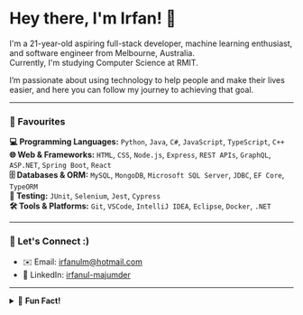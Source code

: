 # Hey there, I'm Irfan! 👋

I'm a 21-year-old aspiring full-stack developer, machine learning enthusiast, and software engineer from Melbourne, Australia.  
Currently, I'm studying Computer Science at RMIT.

I’m passionate about using technology to help people and make their lives easier, and here you can follow my journey to achieving that goal.

---

### 🌟 Favourites

**💻 Programming Languages:** `Python`, `Java`, `C#`, `JavaScript`, `TypeScript`, `C++`  
**🌐 Web & Frameworks:** `HTML`, `CSS`, `Node.js`, `Express`, `REST APIs`, `GraphQL`, `ASP.NET`, `Spring Boot`, `React`  
**🗄 Databases & ORM:** `MySQL`, `MongoDB`, `Microsoft SQL Server`, `JDBC`, `EF Core`, `TypeORM`  
**🧪 Testing:** `JUnit`, `Selenium`, `Jest`, `Cypress`  
**🛠 Tools & Platforms:** `Git`, `VSCode`, `IntelliJ IDEA`, `Eclipse`, `Docker`, `.NET`

---

### 💬 Let's Connect :)

* ✉️ Email: [irfanulm@hotmail.com](mailto:irfanulm@hotmail.com)  
* 🔗 LinkedIn: [irfanul-majumder](https://www.linkedin.com/in/irfanul-majumder)

---

<details>
<summary>🎨 <strong>Fun Fact!</strong> </summary>
I’ve loved graphic design since I was young, which inspires my frontend projects to be clean and user-friendly.
</details>

<!--
**IrfanulM/IrfanulM** is a ✨ _special_ ✨ repository because its `README.md` (this file) appears on your GitHub profile.

Here are some ideas to get you started:

- 🔭 I’m currently working on ...
- 🌱 I’m currently learning ...
- 👯 I’m looking to collaborate on ...
- 🤔 I’m looking for help with ...
- 💬 Ask me about ...
- 📫 How to reach me: ...
- 😄 Pronouns: ...
- ⚡ Fun fact: ...
-->
